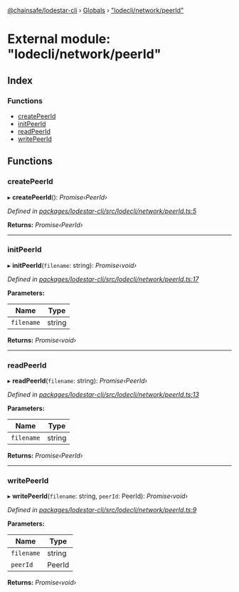 [@chainsafe/lodestar-cli](../README.md) › [Globals](../globals.md) › ["lodecli/network/peerId"](_lodecli_network_peerid_.md)

# External module: "lodecli/network/peerId"

## Index

### Functions

* [createPeerId](_lodecli_network_peerid_.md#createpeerid)
* [initPeerId](_lodecli_network_peerid_.md#initpeerid)
* [readPeerId](_lodecli_network_peerid_.md#readpeerid)
* [writePeerId](_lodecli_network_peerid_.md#writepeerid)

## Functions

###  createPeerId

▸ **createPeerId**(): *Promise‹PeerId›*

*Defined in [packages/lodestar-cli/src/lodecli/network/peerId.ts:5](https://github.com/ChainSafe/lodestar/blob/2bf6badbe/packages/lodestar-cli/src/lodecli/network/peerId.ts#L5)*

**Returns:** *Promise‹PeerId›*

___

###  initPeerId

▸ **initPeerId**(`filename`: string): *Promise‹void›*

*Defined in [packages/lodestar-cli/src/lodecli/network/peerId.ts:17](https://github.com/ChainSafe/lodestar/blob/2bf6badbe/packages/lodestar-cli/src/lodecli/network/peerId.ts#L17)*

**Parameters:**

Name | Type |
------ | ------ |
`filename` | string |

**Returns:** *Promise‹void›*

___

###  readPeerId

▸ **readPeerId**(`filename`: string): *Promise‹PeerId›*

*Defined in [packages/lodestar-cli/src/lodecli/network/peerId.ts:13](https://github.com/ChainSafe/lodestar/blob/2bf6badbe/packages/lodestar-cli/src/lodecli/network/peerId.ts#L13)*

**Parameters:**

Name | Type |
------ | ------ |
`filename` | string |

**Returns:** *Promise‹PeerId›*

___

###  writePeerId

▸ **writePeerId**(`filename`: string, `peerId`: PeerId): *Promise‹void›*

*Defined in [packages/lodestar-cli/src/lodecli/network/peerId.ts:9](https://github.com/ChainSafe/lodestar/blob/2bf6badbe/packages/lodestar-cli/src/lodecli/network/peerId.ts#L9)*

**Parameters:**

Name | Type |
------ | ------ |
`filename` | string |
`peerId` | PeerId |

**Returns:** *Promise‹void›*
